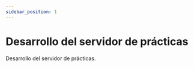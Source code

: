 ```yaml
---
sidebar_position: 1
---
```


# Desarrollo del servidor de prácticas

Desarrollo del servidor de prácticas.
